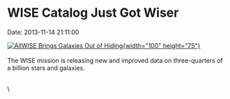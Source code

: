 WISE Catalog Just Got Wiser
===========================

Date: 2013-11-14 21:11:00

[![AllWISE Brings Galaxies Out of
Hiding](http://www.jpl.nasa.gov/images/wise/20131114/pia17557-th.jpg){width="100"
height="75"}](http://www.jpl.nasa.gov/news/news.cfm?release=2013-335&rn=news.xml&rst=3957)\
\
The WISE mission is releasing new and improved data on three-quarters of
a billion stars and galaxies.

\
\
